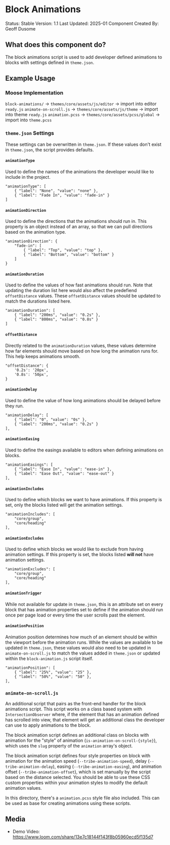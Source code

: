 # Block Animations

Status: Stable
Version: 1.1
Last Updated: 2025-01
Component Created By: Geoff Dusome

## What does this component do?

The block animations script is used to add developer defined animations to blocks with settings defined in `theme.json`.

## Example Usage

### Moose Implementation 

`block-animations/` → `themes/core/assets/js/editor` → import into editor `ready.js`
`animate-on-scroll.js` → `themes/core/assets/js/theme` → import into theme `ready.js`
`animation.pcss` → `themes/core/assets/pcss/global` → import into `theme.pcss`

### `theme.json` Settings

These settings can be overwritten in `theme.json`. If these values don't exist in `theme.json`, the script provides defaults.

#### `animationType`

Used to define the names of the animations the developer would like to include in the project.

```
"animationType": [
	{ "label": "None", "value": "none" },
	{ "label": "Fade In", "value": "fade-in" }
]
```

#### `animationDirection`

Used to define the directions that the animations should run in. This property is an object instead of an array, so that we can pull directions based on the animation type. 

```
"animationDirection": {
 	"fade-in": [
 		{ "label": "Top", "value": "top" },
		{ "label": "Bottom", "value": "bottom" }
	]
}
```

#### `animationDuration`

Used to define the values of how fast animations should run. Note that updating the duration list here would also affect the predefiend `offsetDistance` values. These `offsetDistance` values should be updated to match the durations listed here.

```
"animationDuration": [
	{ "label": "200ms", "value": "0.2s" },
	{ "label": "800ms", "value": "0.8s" }
]
```

#### `offsetDistance`

Directly related to the `animationDuration` values, these values determine how far elements should move based on how long the animation runs for. This help keeps animations smooth. 

```
"offsetDistance": {
	'0.2s': '20px',
	'0.8s': '50px',
}
```

#### `animationDelay`

Used to define the value of how long animations should be delayed before they run.

```
"animationDelay": [
	{ "label": "0", "value": "0s" },
	{ "label": "200ms", "value": "0.2s" }
],
```

#### `animationEasing`

Used to define the easings available to editors when defining animations on blocks.

```
"animationEasings": [
	{ "label": "Ease In", "value": "ease-in" },
	{ "label": "Ease Out", "value": "ease-out" }
],
```

#### `animationIncludes`

Used to define which blocks we want to have animations. If this property is set, only the blocks listed will get the animation settings.

```
"animationIncludes": [
	"core/group",
	"core/heading"
],
```

#### `animationExcludes`

Used to define which blocks we would like to exclude from having animation settings. If this property is set, the blocks listed **will not** have animation settings.

```
"animationExcludes": [
	"core/group",
	"core/heading"
],
```

#### `animationTrigger`

While not available for update in `theme.json`, this is an attribute set on every block that has animation properties set to define if the animation should run once per page load or every time the user scrolls past the element.

#### `animationPosition`

Animation position determines how much of an element should be within the viewport before the animation runs. While the values are available to be updated in `theme.json`, these values would also need to be updated in `animate-on-scroll.js` to match the values added in `theme.json` or updated within the `block-animation.js` script itself.

```
"animationPosition": [
 	{ "label": "25%", "value": "25" },
 	{ "label": "50%", "value": "50" },
],
```

### `animate-on-scroll.js`

An additional script that pairs as the front-end handler for the block animations script. This script works on a class based system with `IntersectionObserver` where, if the element that has an animation defined has scrolled into view, that element will get an additional class the developer can use to apply animations to the block.

The block animation script defines an additional class on blocks with animation for the "style" of animation (`is-animation-on-scroll-{style}`), which uses the `slug` property of the `animation` array's object.

The block animation script defines four style properties on block with animation for the animation speed (`--tribe-animation-speed`), delay (`--tribe-animation-delay`), easing (`--tribe-animation-easing`), and animation offset (`--tribe-animation-offset`), which is set manually by the script based on the distance selected. You should be able to use these CSS custom properties within your animation styles to modify the default animation values.

In this directory, there's a `animation.pcss` style file also included. This can be used as base for creating animations using these scripts.

## Media

- Demo Video: https://www.loom.com/share/13e7c18144f143f8b05960ecd5f135d7